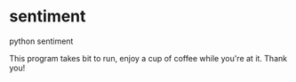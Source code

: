 # sentiment
python sentiment


This program takes bit to run, enjoy a cup of coffee while you're at it. Thank you!
